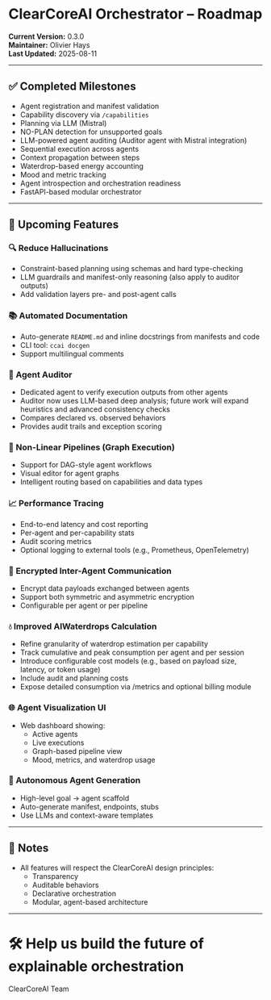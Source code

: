 # ClearCoreAI Orchestrator – Roadmap

**Current Version:** 0.3.0  
**Maintainer:** Olivier Hays  
**Last Updated:** 2025-08-11

---

## ✅ Completed Milestones

- Agent registration and manifest validation
- Capability discovery via `/capabilities`
- Planning via LLM (Mistral)
- NO-PLAN detection for unsupported goals
- LLM-powered agent auditing (Auditor agent with Mistral integration)
- Sequential execution across agents
- Context propagation between steps
- Waterdrop-based energy accounting
- Mood and metric tracking
- Agent introspection and orchestration readiness
- FastAPI-based modular orchestrator

---

## 🧭 Upcoming Features

### 🔍 Reduce Hallucinations
- Constraint-based planning using schemas and hard type-checking
- LLM guardrails and manifest-only reasoning (also apply to auditor outputs)
- Add validation layers pre- and post-agent calls

### 📚 Automated Documentation
- Auto-generate `README.md` and inline docstrings from manifests and code
- CLI tool: `ccai docgen`
- Support multilingual comments

### 🧪 Agent Auditor
- Dedicated agent to verify execution outputs from other agents
- Auditor now uses LLM-based deep analysis; future work will expand heuristics and advanced consistency checks
- Compares declared vs. observed behaviors
- Provides audit trails and exception scoring

### 🔀 Non-Linear Pipelines (Graph Execution)
- Support for DAG-style agent workflows
- Visual editor for agent graphs
- Intelligent routing based on capabilities and data types

### 📈 Performance Tracing
- End-to-end latency and cost reporting
- Per-agent and per-capability stats
- Audit scoring metrics
- Optional logging to external tools (e.g., Prometheus, OpenTelemetry)

### 🔐 Encrypted Inter-Agent Communication
- Encrypt data payloads exchanged between agents
- Support both symmetric and asymmetric encryption
- Configurable per agent or per pipeline

### 💧 Improved AIWaterdrops Calculation
- Refine granularity of waterdrop estimation per capability
- Track cumulative and peak consumption per agent and per session
- Introduce configurable cost models (e.g., based on payload size, latency, or token usage)
- Include audit and planning costs
- Expose detailed consumption via /metrics and optional billing module

### 🌐 Agent Visualization UI
- Web dashboard showing:
  - Active agents
  - Live executions
  - Graph-based pipeline view
  - Mood, metrics, and waterdrop usage

### 🧠 Autonomous Agent Generation
- High-level goal → agent scaffold
- Auto-generate manifest, endpoints, stubs
- Use LLMs and context-aware templates

---

## 📌 Notes

- All features will respect the ClearCoreAI design principles:
  - Transparency
  - Auditable behaviors
  - Declarative orchestration
  - Modular, agent-based architecture

---

# 🛠 Help us build the future of explainable orchestration  
ClearCoreAI Team
